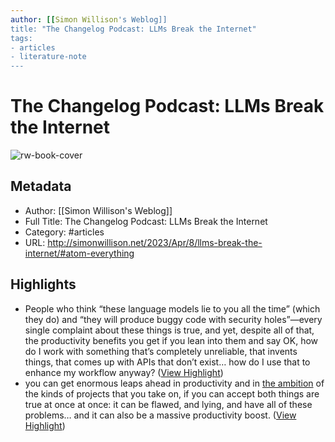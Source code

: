 ```yaml
---
author: [[Simon Willison's Weblog]]
title: "The Changelog Podcast: LLMs Break the Internet"
tags: 
- articles
- literature-note
---
```

# The Changelog Podcast: LLMs Break the Internet

![rw-book-cover](https://simonwillison.net/favicon.ico)

## Metadata
- Author: [[Simon Willison's Weblog]]
- Full Title: The Changelog Podcast: LLMs Break the Internet
- Category: #articles
- URL: http://simonwillison.net/2023/Apr/8/llms-break-the-internet/#atom-everything

## Highlights
- People who think “these language models lie to you all the time” (which they do) and “they will produce buggy code with security holes”—every single complaint about these things is true, and yet, despite all of that, the productivity benefits you get if you lean into them and say OK, how do I work with something that’s completely unreliable, that invents things, that comes up with APIs that don’t exist… how do I use that to enhance my workflow anyway? ([View Highlight](https://read.readwise.io/read/01gxh1neap7wm477g0j91zbr05))
- you can get enormous leaps ahead in productivity and in [the ambition](https://simonwillison.net/2023/Mar/27/ai-enhanced-development/) of the kinds of projects that you take on, if you can accept both things are true at once at once: it can be flawed, and lying, and have all of these problems… and it can also be a massive productivity boost. ([View Highlight](https://read.readwise.io/read/01gxh1n30k9f83p7msz4zsctyx))
